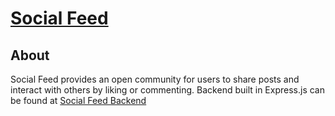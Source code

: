 # [Social Feed](https://github.com/jiyoungglee/social-feed)

## About
Social Feed provides an open community for users to share posts and interact with others by liking or commenting.
Backend built in Express.js can be found at [Social Feed Backend](https://github.com/jiyoungglee/social-feed-backend)
